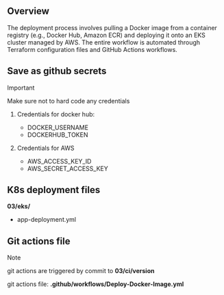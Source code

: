## Overview
The deployment process involves pulling a Docker image from a container registry (e.g., Docker Hub, Amazon ECR) and deploying it onto an EKS cluster managed by AWS. The entire workflow is automated through Terraform configuration files and GitHub Actions workflows.

## Save as github secrets
> [!IMPORTANT]
> Make sure not to hard code any credentials 

1. Credentials for docker hub:
    - DOCKER_USERNAME 
    - DOCKERHUB_TOKEN

2. Credentials for AWS
    - AWS_ACCESS_KEY_ID
    - AWS_SECRET_ACCESS_KEY

## K8s deployment files
**03/eks/**
- app-deployment.yml

## Git actions file
 > [!NOTE]
 > git actions are triggered by commit to **03/ci/version**

 git actions file: **.github/workflows/Deploy-Docker-Image.yml**
